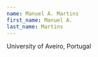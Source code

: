 ```yaml
---
name: Manuel A. Martins
first_name: Manuel A.
last_name: Martins
---
```


University of Aveiro, Portugal